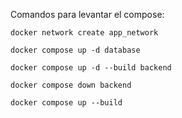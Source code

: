 Comandos para levantar el compose:
```
docker network create app_network
```
```
docker compose up -d database
```
```
docker compose up -d --build backend
```
```
docker compose down backend
```
```
docker compose up --build
```
